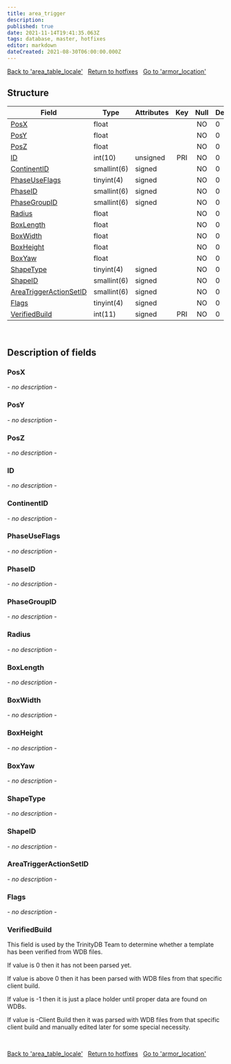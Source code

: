 ```yaml
---
title: area_trigger
description: 
published: true
date: 2021-11-14T19:41:35.063Z
tags: database, master, hotfixes
editor: markdown
dateCreated: 2021-08-30T06:00:00.000Z
---
```


<a href="https://trinitycore.info/de/database/master/hotfixes/area_table_locale" class="mt-5 v-btn v-btn--depressed v-btn--flat v-btn--outlined theme--light v-size--default darkblue--text text--lighten-3"><span class="v-btn__content"><i aria-hidden="true" class="v-icon notranslate v-icon--left mdi mdi-arrow-left theme--light"></i><span>Back to 'area_table_locale'</span></span></a>&nbsp;&nbsp;&nbsp;<a href="https://trinitycore.info/de/database/master/hotfixes/home" class="mt-5 v-btn v-btn--depressed v-btn--flat v-btn--outlined theme--light v-size--default darkblue--text text--lighten-3"><span class="v-btn__content"><i aria-hidden="true" class="v-icon notranslate v-icon--left mdi mdi-home-outline theme--light"></i><span>Return to hotfixes</span></span></a>&nbsp;&nbsp;&nbsp;<a href="https://trinitycore.info/de/database/master/hotfixes/armor_location" class="mt-5 v-btn v-btn--depressed v-btn--flat v-btn--outlined theme--light v-size--default darkblue--text text--lighten-3"><span class="v-btn__content"><span>Go to 'armor_location'</span><i aria-hidden="true" class="v-icon notranslate v-icon--right mdi mdi-arrow-right theme--light"></i></span></a>

## Structure

| Field | Type | Attributes | Key | Null | Default | Extra | Comment |
| --- | --- | --- | :---: | :---: | --- | --- | --- |
| [PosX](#posx) | float |  |  | NO | 0 |  |  |
| [PosY](#posy) | float |  |  | NO | 0 |  |  |
| [PosZ](#posz) | float |  |  | NO | 0 |  |  |
| [ID](#id) | int(10) | unsigned | PRI | NO | 0 |  |  |
| [ContinentID](#continentid) | smallint(6) | signed |  | NO | 0 |  |  |
| [PhaseUseFlags](#phaseuseflags) | tinyint(4) | signed |  | NO | 0 |  |  |
| [PhaseID](#phaseid) | smallint(6) | signed |  | NO | 0 |  |  |
| [PhaseGroupID](#phasegroupid) | smallint(6) | signed |  | NO | 0 |  |  |
| [Radius](#radius) | float |  |  | NO | 0 |  |  |
| [BoxLength](#boxlength) | float |  |  | NO | 0 |  |  |
| [BoxWidth](#boxwidth) | float |  |  | NO | 0 |  |  |
| [BoxHeight](#boxheight) | float |  |  | NO | 0 |  |  |
| [BoxYaw](#boxyaw) | float |  |  | NO | 0 |  |  |
| [ShapeType](#shapetype) | tinyint(4) | signed |  | NO | 0 |  |  |
| [ShapeID](#shapeid) | smallint(6) | signed |  | NO | 0 |  |  |
| [AreaTriggerActionSetID](#areatriggeractionsetid) | smallint(6) | signed |  | NO | 0 |  |  |
| [Flags](#flags) | tinyint(4) | signed |  | NO | 0 |  |  |
| [VerifiedBuild](#verifiedbuild) | int(11) | signed | PRI | NO | 0 |  |  |
&nbsp;
## Description of fields

### PosX
*- no description -*
&nbsp;

### PosY
*- no description -*
&nbsp;

### PosZ
*- no description -*
&nbsp;

### ID
*- no description -*
&nbsp;

### ContinentID
*- no description -*
&nbsp;

### PhaseUseFlags
*- no description -*
&nbsp;

### PhaseID
*- no description -*
&nbsp;

### PhaseGroupID
*- no description -*
&nbsp;

### Radius
*- no description -*
&nbsp;

### BoxLength
*- no description -*
&nbsp;

### BoxWidth
*- no description -*
&nbsp;

### BoxHeight
*- no description -*
&nbsp;

### BoxYaw
*- no description -*
&nbsp;

### ShapeType
*- no description -*
&nbsp;

### ShapeID
*- no description -*
&nbsp;

### AreaTriggerActionSetID
*- no description -*
&nbsp;

### Flags
*- no description -*
&nbsp;

### VerifiedBuild
This field is used by the TrinityDB Team to determine whether a template has been verified from WDB files.

If value is 0 then it has not been parsed yet.

If value is above 0 then it has been parsed with WDB files from that specific client build.

If value is -1 then it is just a place holder until proper data are found on WDBs.

If value is -Client Build then it was parsed with WDB files from that specific client build and manually edited later for some special necessity.

&nbsp;

<a href="https://trinitycore.info/de/database/master/hotfixes/area_table_locale" class="mt-5 v-btn v-btn--depressed v-btn--flat v-btn--outlined theme--light v-size--default darkblue--text text--lighten-3"><span class="v-btn__content"><i aria-hidden="true" class="v-icon notranslate v-icon--left mdi mdi-arrow-left theme--light"></i><span>Back to 'area_table_locale'</span></span></a>&nbsp;&nbsp;&nbsp;<a href="https://trinitycore.info/de/database/master/hotfixes/home" class="mt-5 v-btn v-btn--depressed v-btn--flat v-btn--outlined theme--light v-size--default darkblue--text text--lighten-3"><span class="v-btn__content"><i aria-hidden="true" class="v-icon notranslate v-icon--left mdi mdi-home-outline theme--light"></i><span>Return to hotfixes</span></span></a>&nbsp;&nbsp;&nbsp;<a href="https://trinitycore.info/de/database/master/hotfixes/armor_location" class="mt-5 v-btn v-btn--depressed v-btn--flat v-btn--outlined theme--light v-size--default darkblue--text text--lighten-3"><span class="v-btn__content"><span>Go to 'armor_location'</span><i aria-hidden="true" class="v-icon notranslate v-icon--right mdi mdi-arrow-right theme--light"></i></span></a>

